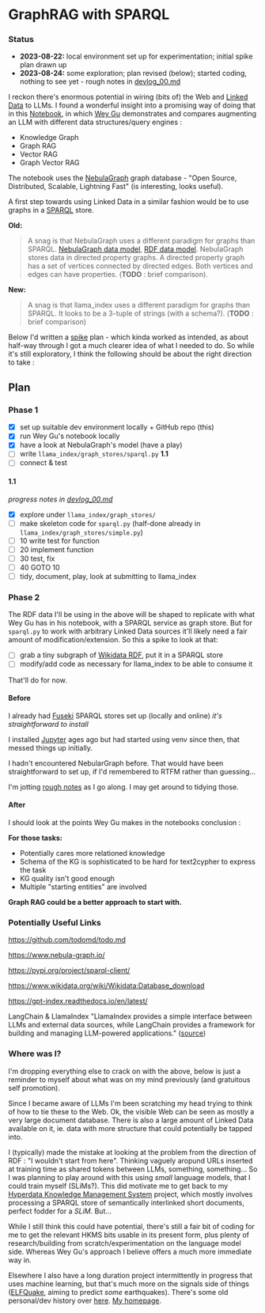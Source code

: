 # GraphRAG with SPARQL

### Status

- **2023-08-22:** local environment set up for experimentation; initial spike plan drawn up
- **2023-08-24:** some exploration; plan revised (below); started coding, nothing to see yet - rough notes in [devlog_00.md](docs/devlog_00.md)

I reckon there's enormous potential in wiring (bits of) the Web and [Linked Data](https://en.wikipedia.org/wiki/Linked_data) to LLMs. I found a wonderful insight into a promising way of doing that in this [Notebook](https://www.siwei.io/en/demos/graph-rag/), in which [Wey Gu](https://siwei.io/en/) demonstrates and compares augmenting an LLM with different data structures/query engines :

- Knowledge Graph
- Graph RAG
- Vector RAG
- Graph Vector RAG

The notebook uses the [NebulaGraph](https://www.nebula-graph.io/) graph database - "Open Source, Distributed, Scalable, Lightning Fast" (is interesting, looks useful).

A first step towards using Linked Data in a similar fashion would be to use graphs in a [SPARQL](https://en.wikipedia.org/wiki/SPARQL) store.

**Old:**

> A snag is that NebulaGraph uses a different paradigm for graphs than SPARQL. [NebulaGraph data model](https://docs.nebula-graph.io/3.6.0/1.introduction/2.data-model/), [RDF data model](https://www.w3.org/TR/rdf11-concepts/). NebulaGraph stores data in directed property graphs. A directed property graph has a set of vertices connected by directed edges. Both vertices and edges can have properties. (**TODO** : brief comparison).

**New:**

> A snag is that llama_index uses a different paradigm for graphs than SPARQL. It looks to be a 3-tuple of strings (with a schema?). (**TODO** : brief comparison)

Below I'd written a [spike](http://www.extremeprogramming.org/rules/spike.html) plan - which kinda worked as intended, as about half-way through I got a much clearer idea of what I needed to do. So while it's still exploratory, I think the following should be about the right direction to take :

## Plan

### Phase 1

- [x] set up suitable dev environment locally + GitHub repo (this)
- [x] run Wey Gu's notebook locally
- [x] have a look at NebulaGraph's model (have a play)
- [ ] write `llama_index/graph_stores/sparql.py` **1.1**
- [ ] connect & test

#### 1.1

_progress notes in [devlog_00.md](docs/devlog_00.md)_

- [x] explore under `llama_index/graph_stores/`
- [ ] make skeleton code for `sparql.py` (half-done already in `llama_index/graph_stores/simple.py`)
- [ ] 10 write test for function
- [ ] 20 implement function
- [ ] 30 test, fix
- [ ] 40 GOTO 10
- [ ] tidy, document, play, look at submitting to llama_index

### Phase 2

The RDF data I'll be using in the above will be shaped to replicate with what Wey Gu has in his notebook, with a SPARQL service as graph store. But for `sparql.py` to work with arbitrary Linked Data sources it'll likely need a fair amount of modification/extension. So this a spike to look at that:

- [ ] grab a tiny subgraph of [Wikidata RDF](https://www.wikidata.org/wiki/Wikidata:Database_download), put it in a SPARQL store
- [ ] modify/add code as necessary for llama_index to be able to consume it

That'll do for now.

#### Before

I already had [Fuseki](https://jena.apache.org/documentation/fuseki2/) SPARQL stores set up (locally and online) _it's straightforward to install_

I installed [Jupyter](https://jupyter.org/) ages ago but had started using venv since then, that messed things up initially.

I hadn't encountered NebularGraph before. That would have been straightforward to set up, if I'd remembered to RTFM rather than guessing...

I'm jotting [rough notes](https://github.com/danja/nlp/tree/main/GraphRAG/docs) as I go along. I may get around to tidying those.

#### After

I should look at the points Wey Gu makes in the notebooks conclusion :

**For those tasks:**

- Potentially cares more relationed knowledge
- Schema of the KG is sophisticated to be hard for text2cypher to express the task
- KG quality isn't good enough
- Multiple "starting entities" are involved

**Graph RAG could be a better approach to start with.**

### Potentially Useful Links

https://github.com/todomd/todo.md

https://www.nebula-graph.io/

https://pypi.org/project/sparql-client/

https://www.wikidata.org/wiki/Wikidata:Database_download

https://gpt-index.readthedocs.io/en/latest/

LangChain & LlamaIndex
"LlamaIndex provides a simple interface between LLMs and external data sources, while LangChain provides a framework for building and managing LLM-powered applications."
([source](https://www.analyticsvidhya.com/blog/2023/06/revamp-data-analysis-openai-langchain-llamaindex-for-easy-extraction/))

### Where was I?

I'm dropping everything else to crack on with the above, below is just a reminder to myself about what was on my mind previously (and gratuitous self promotion).

Since I became aware of LLMs I'm been scratching my head trying to think of how to tie these to the Web. Ok, the visible Web can be seen as mostly a very large document database. There is also a large amount of Linked Data available on it, ie. data with more structure that could potentially be tapped into.

I (typically) made the mistake at looking at the problem from the direction of RDF : "I wouldn't start from here". Thinking vaguely aropund URLs inserted at training time as shared tokens between LLMs, something, something... So I was planning to play around with this using _small_ language models, that I could train myself (SLiMs?). This did motivate me to get back to my [Hyperdata Knowledge Management System](https://hyperdata.it/hkms/) project, which mostly involves processing a SPARQL store of semantically interlinked short documents, perfect fodder for a _SLiM_. But...

While I still think this could have potential, there's still a fair bit of coding for me to get the relevant HKMS bits usable in its present form, plus plenty of research/building from scratch/experimentation on the language model side. Whereas Wey Gu's approach I believe offers a much more immediate way in.

Elsewhere I also have a long duration project intermittently in progress that uses machine learning, but that's much more on the signals side of things ([ELFQuake](https://elfquake.wordpress.com/current-design/), aiming to predict _some_ earthquakes). There's some old personal/dev history over [here](https://github.com/danja/HKMS#the-data-model). [My homepage](https://hyperdata.it/).
